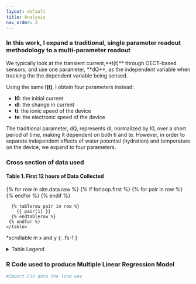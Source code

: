 ```yaml
---
layout: default
title: Analysis
nav_order: 3
---
```

### In this work, I expand a traditional, single parameter readout methodology to a multi-parameter readout
<p></p>
We typically look at the transient current,**I(t)** through OECT-based sensors, and use one parameter, **dQ**, as the independent variable when tracking the the dependent variable being sensed. 

Using the same **I(t)**, I obtain four parameters instead:
- **I0**: the initial current
- **dI**: the change in current
- **ti**: the ionic speed of the device
- **te**: the electronic speed of the device
<p></p> 
The traditional parameter, dQ, represents dI, normalized by I0, over a short period of time, making it dependent on both ti and te. However, in order to separate independent effects of water potential (hydration) and temperature on the device, we expand to four parameters.

### Cross section of data used 
#### Table 1. First 12 hours of Data Collected
<div style="height: 250px; overflow-y: auto">
    <table>
      {% for row in site.data.raw %}
     {% if forloop.first %}
      <tr>
       {% for pair in row %}
         <th>{{ pair[0] }}</th>
       {% endfor %}
      </tr>
      {% endif %}

      {% tablerow pair in row %}
        {{ pair[1] }}
      {% endtablerow %}
     {% endfor %}
    </table>
</div>
*scrollable in x and y
{: .fs-1 }
<p></p>
<details>
  <summary>Table Legend</summary>
  time: Time from the beginning of the experiment [hours]<p></p>
  timew: Time since the plant was last watered [hours]<p></p>
  l: Daylight conditions [boolean]<p></p>
  psm: Water potential after signal smoothing [MPa]<p></p>
  ts: Temperature of the room [Celcius]<p></p>
  dQ: Traditional, single parameter value [amps]<p></p>
  ti: Ionic time constant [seconds]<p></p>
  te: Electronic time constant [seconds]<p></p>
  I0: Initial current [amps]<p></p>
  dI: Change in current [amps]<p></p>
  </details>

### R Code used to produce Multiple Linear Regression Model
```R
#Import CSV data the long way
df <- read.csv("C:\\Users\\Megan\\Documents\\Data\\data.csv", header=TRUE, stringsAsFactors=FALSE)
#Subset data to only include the first 200 total hours, and only when the plant had been within 72 hours of being watered
d <-subset(d, time<=200 & timew<=72)
#Find the traditional model
Pq <- lm(d$psm ~ d$dQ)
#Expand to multiple linear regression
Pqt <- lm(d$psm ~ d$dQ + d$ts)
#Look at how dQ is affected by water potential and temperature over all 200 hrs
e <-subset(d, time<=200)
Qpt <- lm(d$dQ ~ d$psm + d$ts)
#Make a new model with expanded parameters
Pbt <- lm(d$psm ~ d$ti + d$te + d$I0 + d$dI + d$ts)
#Include a factor of time since the plant was last watered, w,
#w = -1*exp{-1*[time/(2.1*24)]} 
#2.1 is a the speed of soil drying in days
Pbtw <- lm(d$psm ~ d$ti + d$te + d$I0 + d$dI + d$ts + d$w)
#Not all models are nested, so we will compare models with AIC
AIC(Pq,Pqt,Pbt,Pbtw)
require(broom)
View(tidy(Pq))
View(tidy(Pqt))
View(tidy(Pbt))
View(tidy(Pbtw))
```

### Gather Data and extract Parameters in Python
```python
import sys
sys.path.append("C://Program Files//Python//Jakes scripts//B2900");#tells where the b2900 files are
import pyvisa
import visa
import numpy as np
from numpy import exp
from scipy.optimize import curve_fit
import time
import b2962
import datetime
import csv

'''User variables that can change'''
fpath1='C:\\Users\\megan\\Documents\\Data\\';#where to save data loc 1
fpath2='C:\\Users\\megan\\UCB-O365\\Data\\';#where to save data loc 2
flabel='data';#what should the base file names be?
pars='params.csv';#empty csv document to hold fit parameters, located in fpath1
f=0.5;#f value to use for fitting

'''#Instrument Setup Variables'''
vRng1=2; #Voltage range for ch 1 source (in V)
iRng1=1e-3; #Current range for ch 1 measure (in A)
hCap1=bool(0); #True if you want to use high-capacitance mode
sRes1=0; #Series resistance at ch 1 output (in Ohms)
kelvin1=bool(0); #True if you want to use 4-wire (kelvin) source/measure for ch 1
filtT1=0; #Time constant of ch1 output filter (in s). 0 indicates no filter
flo1=bool(0); #True if you want to float the low end of ch 1.

vRng2=2; #Voltage range for ch 2 source (in V)
iRng2=1e-3; #Current range for ch 2 measure (in A)
hCap2=bool(0);#True if you want to use high-capacitance mode
sRes2=0; #Series resistance at ch 2 output (in Ohms)
kelvin2=bool(0); #True if you want to use 4-wire (kelvin) source/measure for ch 2
filtT2=0; #Time constant of ch2 output filter (in s). 0 indicates no filter
flo2=bool(0); #True if you want to float the low end of ch 2.

sleepTime=0.00; #Number of seconds between starting the source and starting the measurement
aper=9e-3;#Aperture time for averaging measurments (in s)
measInt=1e-1; #Time between the start of consecutive measurement samples
dt=1e-1; #Time step between consecutive voltage values in the voltage lists for the user-defined waveforms.
numCyc=(3);#Number of times to cycle through the waveforms.

"""Create the voltage lists you will use for your user-defined waveforms"""
baseLev1=0 #Start channel 1 at a voltage of baseLev1
topLev1=0.6 #Step channel 1 to a voltage of topLev1 at time tBase1 after applying the base voltage.
tBase1=(15)#Amount of time (in s) to hold the baseLev1
tTop1=(5)#Amount of time (in s) to hold the topLev1

bias2=-0.40 #DC bias on channel 2

V_off1=0 #This is the voltage on channel 1 when the output is turned off.
V_off2=0 #This is the voltage on channel 2 when the output is turned off.

"""Use the above values to create the voltage lists"""
numBase1=np.ceil(tBase1/dt); #Number of voltage values in the base part of the voltage list.
numTop1=np.ceil(tTop1/dt); #Number of voltage values in the top part of the voltage list.
vList11=np.ones(int(numBase1))*baseLev1;
vList12=np.ones(int(numTop1))*topLev1;
vList1=np.hstack([vList11,vList12]);#Append the base part of the list to the top part of the list.
vList2=np.ones(int(numBase1+numTop1))*bias2;#Voltage list for channel 2.

"""Create a new B2962 object. Call it smus. You need the USB address of the B2962a"""
smus=b2962.B2962("USB0::0x0957::0x9018::MY52350452::INSTR");

"""Reset the instrument, and check for errors/clear error queue."""
smus.inst.write("*RST");
smus.err_check();
smus.inst.timeout=30000;

"""Configure channels 1 and 2"""
smus.config_srcV_sensIV(1,vRng1,iRng1,aper,hCap1,sRes1,kelvin1,filtT1,flo1);
smus.config_srcV_sensIV(2,vRng2,iRng2,aper,hCap2,sRes2,kelvin2,filtT2,flo2);

"""Configure the udef waveforms for ch 1 and 2."""
smus.config_udef(1,vList1,dt,numCyc);
smus.config_udef(2,vList2,dt,numCyc);

smus.err_check()
"""Set up the trigger model"""
testTime=(tBase1+tTop1)*numCyc;#Total test time in s
numMeas=np.ceil((testTime-sleepTime+.02)/measInt);#Total number of measurements made at each channel

smus.inst.write(":TRIG1:TRAN:COUN 1");
smus.inst.write(":TRIG1:TRAN:SOUR TIMER");
smus.inst.write(":TRIG1:ACQ:COUN "+str(numMeas));
smus.inst.write(":TRIG1:ACQ:SOUR TIMER");
smus.inst.write(":TRIG1:ACQ:TIM "+str(measInt));

smus.inst.write(":TRIG2:TRAN:COUN 1");
smus.inst.write(":TRIG2:TRAN:SOUR TIMER");
smus.inst.write(":TRIG2:ACQ:COUN "+str(numMeas));
smus.inst.write(":TRIG2:ACQ:SOUR TIMER");
smus.inst.write(":TRIG2:ACQ:TIM "+str(measInt));

smus.err_check()

"""Set the output off mode to high impedance"""
smus.inst.write(":OUTP1:OFF:MODE HIZ")
smus.inst.write(":OUTP2:OFF:MODE HIZ")

"""Turn on the auto-off function. This turns the output off as soon as the 
smu trigger state becomes idle."""
smus.inst.write(":OUTP1:OFF:AUTO ON")
smus.inst.write(":OUTP2:OFF:AUTO ON")

"""Turn on the outputs, and initiate the trigger model"""
smus.inst.write(":OUTP2 ON");
smus.inst.write(":OUTP1 ON");
if sleepTime!=0:
    smus.inst.write(":INIT:TRAN (@1,2)");
    time.sleep(sleepTime)#wait for sleepTime before starting the measurement
    smus.inst.write(":INIT:ACQ (@1,2)");
else:
    smus.inst.write(":INIT:ALL (@1,2)");

smus.err_check()#check for errors

"""Turn off the outputs"""
time.sleep(np.maximum(testTime-sleepTime-2,0)); #Wait for the test to complete.
smus.inst.write(":IDLE1:ACQ?") #This waits until not idle
idlestate=smus.inst.read()

smus.err_check()

"""Set the OFF-state output voltage"""
smus.inst.write(":SOUR1:VOLT:LEV:IMM:AMPL "+str(V_off1))
smus.inst.write(":SOUR2:VOLT:LEV:IMM:AMPL "+str(V_off2))
smus.inst.write("OUTP1 ON")
smus.inst.write("OUTP2 ON")

"""Get the data"""
data=smus.read_data([1,2]);

"""Save the raw data"""
now= datetime.datetime.now()
stamp = now.strftime('%Y.%m.%d %H%M.%S')
fname1=fpath1+stamp+' '+flabel+'.txt';
fname2=fpath2+stamp+' '+flabel+'.txt';
np.savetxt(fname1,data,'%10.5e',' ');
np.savetxt(fname2,data,'%10.5e',' ');

"""Process meaningful data"""
gateTime = np.arange(0,tTop1,dt);#list 0 to one dt less than Ttop with numTop1 number of values
allIds = data[:,5];#get a 1D array of just the drain current
for i <= numCyc
    allIds=np.delete(ids,range(numBase1));#remove base points off data
    if i > 0
        ids=np.column_stack([ids,np.take(ids,range(numTop1))]);#take the top points and put them in the to fit array
    else: 
        ids=np.take(ids,range(numTop1));
'''Now average all ids into a single column'''    
drainI = np.mean(ids, axis = 0)

'''Extract average parameters'''
# Fit the function a * np.exp(b * t) + c to x and y
popt, pcov = curve_fit(lambda t, a, b, c: a * np.exp(b * t) + c, gateTime, drainI);
a = popt[0];
b = popt[1];
c = popt[2];
# Plot fit
ax = plt.axes();
ax.scatter(x, y, label='Raw data');
ax.plot(x_fitted, y_fitted, 'k', label='Fitted curve');
ax.set_title(r'Using curve\_fit() to fit an exponential function');
ax.set_ylabel('y-Values');
#ax.set_ylim(-0.001, 0);
ax.set_xlabel('x-Values');
ax.legend();

'''Turn fit params into Model params'''
#BM model = Id(t)=I0+dI + dI(1-f*(te/ti))*exp(-t/ti)
i0=drainI[0];
di=c-i0;
ti=-1/b;
te=ti*((1-(a/di))/f);
pars='params.csv';#empty csv document to hold fit parameters, located in fpath1
with open(pars, 'w', newline='') as csvfile:
    parwriter = csv.writer(csvfile, delimiter=' ', quotechar='|', quoting=csv.QUOTE_MINIMAL);
    parwriter.writerow([ti, te, di, i0]);

"""End Beep"""
smus.inst.write(":SYST:BEEP:STAT 1")
smus.inst.write(":SYST:BEEP 440,1")
```

### Gather Data and extract Parameters in Python
```python
import os
import pathlib
import datetime
import time
import platform
import numpy as np
import csv
import sys
import pandas as pd
from sklearn import linear_model

'''After Running the Above Code Regularly Over Multiple Days'''
#retreive the time stamps from each data file and make it col1 of table
folder = 'C:\\Users\\megan\\Documents\\Data\\';
sys.path.append(folder);#tells where the data files are
names = os.listdir(folder);
time=[os.path.getctime(folder+names[0])];
n=range(1,len(names));
for i in n
    time=[time, os.path.getctime(folder+names[n])#times will be in seconds...
#create dataframe
data={'time': [time] 'psy': [time] 'temperature': [time] 'ti':[time] 'te':[time] 'di':[time] 'i0':[time]};
df=pd.Dataframe(data);
#retreive water potential data from appropriate file
n=range(0,len(names))
    with open('psy.csv', newline='') as csvfile:
        psyreader = csv.reader(csvfile, delimiter=' ', quotechar='|')
        for row in psyreader:
            df.replace({'psy': i}, float(row))
#retreive temperature data from appropriate file
n=range(0,len(names))
    with open('temperatures.csv', newline='') as csvfile:
        tempreader = csv.reader(csvfile, delimiter=' ', quotechar='|')
        for row in tempreader:
            df.replace({'temperature': i}, float(row))
#retreive csv with fit parameters and make each column a new column
n=range(0,len(names))
    with open('params.csv', newline='') as csvfile:
        parreader = csv.reader(csvfile, delimiter=' ', quotechar='|')
        for row in parreader:
            x = row.split(", ");
            df.replace({'ti': i}, float(x[0]))
            df.replace({'te': i}, float(x[1]))
            df.replace({'di': i}, float(x[2]))
            df.replace({'i0': i}, float(x[3]))

'''Assuming you have your dataframe...'''
#Subset it if you wish
d=df[(df["time"] >= x) & (df["time"] =< x)];
#then regress
X = d[['temperature','ti','te','di','i0']];
y = d['psy'];
regr = linear_model.LinearRegression()
regr.fit(X, y);
#obtain desired coefficients!
ts=regr.coeff_[0];
ti=regr.coeff_[1];
te=regr.coeff_[2];
di=regr.coeff_[3];
i0=regr.coeff_[4];
```
----

[Just the Docs]: https://just-the-docs.github.io/just-the-docs/
[GitHub Pages]: https://docs.github.com/en/pages
[README]: https://github.com/just-the-docs/just-the-docs-template/blob/main/README.md
[Jekyll]: https://jekyllrb.com
[GitHub Pages / Actions workflow]: https://github.blog/changelog/2022-07-27-github-pages-custom-github-actions-workflows-beta/
[use this template]: https://github.com/just-the-docs/just-the-docs-template/generate